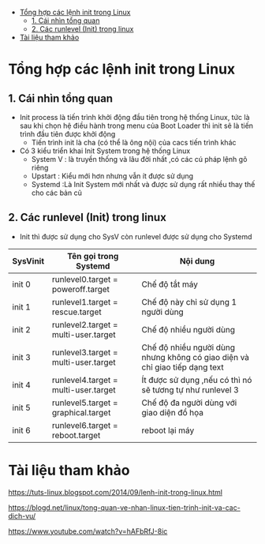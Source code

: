 - [Tổng hợp các lệnh init trong Linux](#tổng-hợp-các-lệnh-init-trong-linux)
  - [1. Cái nhìn tổng quan](#1-cái-nhìn-tổng-quan)
  - [2. Các runlevel (Init) trong linux](#2-các-runlevel-init-trong-linux)
- [Tài liệu tham khảo](#tài-liệu-tham-khảo)

# Tổng hợp các lệnh init trong Linux
## 1. Cái nhìn tổng quan
- Init process là tiến trình khởi động đầu tiên trong hệ thống Linux, tức là sau khi chọn hệ điều hành trong menu của Boot Loader thì init sẽ là tiến trình đầu tiên được khởi động
  - Tiến trình init là cha (có thể là ông nội) của cacs tiến trình khác
- Có 3 kiểu triển khai Init System trong hệ thống Linux
  - System V : là truyền thống và lâu đời nhất ,có các cú pháp lệnh gõ riêng
  - Upstart : Kiểu mới hơn nhưng vẫn ít được sử dụng
  - Systemd :Là Init System mới nhất và được sử dụng rất nhiều thay thế cho các bản cũ
## 2. Các runlevel (Init) trong linux
- Init thì được sử dụng cho SysV còn runlevel được sử dụng cho Systemd

|SysVinit|Tên gọi trong Systemd|Nội dung|
|--------|-------|--------|
|init 0|runlevel0.target = poweroff.target|Chế độ tắt máy|
|init 1|runlevel1.target = rescue.target|Chế độ này chỉ sử dụng 1 người dùng|
|init 2|runlevel2.target = multi-user.target|Chế độ nhiều người dùng|
|init 3|runlevel3.target = multi-user.target|Chế độ nhiều người dùng nhưng không có giao diện và chỉ giao tiếp dạng text|
|init 4| runlevel4.target = multi-user.target|Ít được sử dụng ,nếu có thì nó sẽ tương tự như runlevel 3|
|init 5| runlevel5.target = graphical.target|Chế độ đa người dùng với giao diện đồ họa |
|init 6|runlevel6.target = reboot.target| reboot lại máy|
# Tài liệu tham khảo
https://tuts-linux.blogspot.com/2014/09/lenh-init-trong-linux.html

https://blogd.net/linux/tong-quan-ve-nhan-linux-tien-trinh-init-va-cac-dich-vu/

https://www.youtube.com/watch?v=hAFbRfJ-8ic